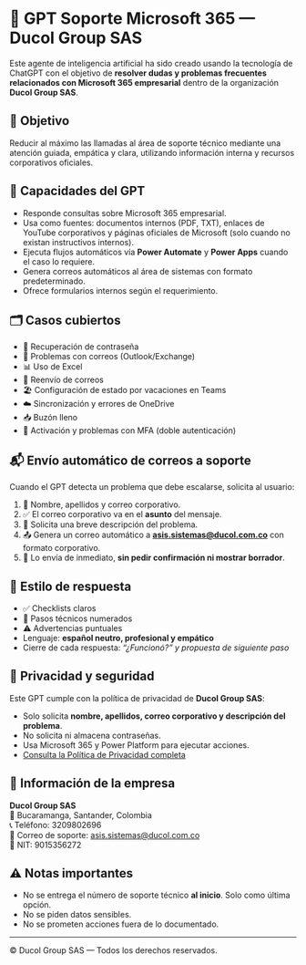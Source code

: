 # 🤖 GPT Soporte Microsoft 365 — Ducol Group SAS

Este agente de inteligencia artificial ha sido creado usando la tecnología de ChatGPT con el objetivo de **resolver dudas y problemas frecuentes relacionados con Microsoft 365 empresarial** dentro de la organización **Ducol Group SAS**.

## 🎯 Objetivo

Reducir al máximo las llamadas al área de soporte técnico mediante una atención guiada, empática y clara, utilizando información interna y recursos corporativos oficiales.

## 🧠 Capacidades del GPT

- Responde consultas sobre Microsoft 365 empresarial.
- Usa como fuentes: documentos internos (PDF, TXT), enlaces de YouTube corporativos y páginas oficiales de Microsoft (solo cuando no existan instructivos internos).
- Ejecuta flujos automáticos vía **Power Automate** y **Power Apps** cuando el caso lo requiere.
- Genera correos automáticos al área de sistemas con formato predeterminado.
- Ofrece formularios internos según el requerimiento.

## 🗂️ Casos cubiertos

- 🔑 Recuperación de contraseña
- 📧 Problemas con correos (Outlook/Exchange)
- 📊 Uso de Excel
- 🔄 Reenvío de correos
- 🏖️ Configuración de estado por vacaciones en Teams
- ☁️ Sincronización y errores de OneDrive
- 📥 Buzón lleno
- 🔐 Activación y problemas con MFA (doble autenticación)

## 📬 Envío automático de correos a soporte

Cuando el GPT detecta un problema que debe escalarse, solicita al usuario:

1. 🔧 Nombre, apellidos y correo corporativo.
2. ✅ El correo corporativo va en el **asunto** del mensaje.
3. 🔎 Solicita una breve descripción del problema.
4. 📤 Genera un correo automático a **asis.sistemas@ducol.com.co** con formato corporativo.
5. 🚀 Lo envía de inmediato, **sin pedir confirmación ni mostrar borrador**.

## 🧾 Estilo de respuesta

- ✅ Checklists claros
- 🔧 Pasos técnicos numerados
- ⚠️ Advertencias puntuales
- Lenguaje: **español neutro, profesional y empático**
- Cierre de cada respuesta: _“¿Funcionó?” y propuesta de siguiente paso_

## 🔐 Privacidad y seguridad

Este GPT cumple con la política de privacidad de **Ducol Group SAS**:

- Solo solicita **nombre, apellidos, correo corporativo y descripción del problema**.
- No solicita ni almacena contraseñas.
- Usa Microsoft 365 y Power Platform para ejecutar acciones.
- [Consulta la Política de Privacidad completa](./index.html)

## 🏢 Información de la empresa

**Ducol Group SAS**  
📍 Bucaramanga, Santander, Colombia  
📞 Teléfono: 3209802696  
📧 Correo de soporte: [asis.sistemas@ducol.com.co](mailto:asis.sistemas@ducol.com.co)  
📄 NIT: 9015356272  

## ⚠️ Notas importantes

- No se entrega el número de soporte técnico **al inicio**. Solo como última opción.
- No se piden datos sensibles.
- No se prometen acciones fuera de lo documentado.

---

© Ducol Group SAS — Todos los derechos reservados.
